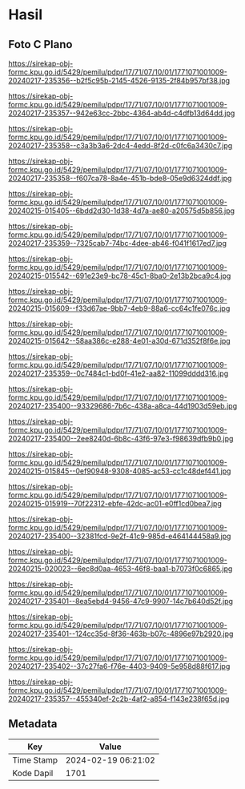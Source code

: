 # Hasil

## Foto C Plano

https://sirekap-obj-formc.kpu.go.id/5429/pemilu/pdpr/17/71/07/10/01/1771071001009-20240217-235356--b2f5c95b-2145-4526-9135-2f84b957bf38.jpg

https://sirekap-obj-formc.kpu.go.id/5429/pemilu/pdpr/17/71/07/10/01/1771071001009-20240217-235357--942e63cc-2bbc-4364-ab4d-c4dfb13d64dd.jpg

https://sirekap-obj-formc.kpu.go.id/5429/pemilu/pdpr/17/71/07/10/01/1771071001009-20240217-235358--c3a3b3a6-2dc4-4edd-8f2d-c0fc6a3430c7.jpg

https://sirekap-obj-formc.kpu.go.id/5429/pemilu/pdpr/17/71/07/10/01/1771071001009-20240217-235358--f607ca78-8a4e-451b-bde8-05e9d6324ddf.jpg

https://sirekap-obj-formc.kpu.go.id/5429/pemilu/pdpr/17/71/07/10/01/1771071001009-20240215-015405--6bdd2d30-1d38-4d7a-ae80-a20575d5b856.jpg

https://sirekap-obj-formc.kpu.go.id/5429/pemilu/pdpr/17/71/07/10/01/1771071001009-20240217-235359--7325cab7-74bc-4dee-ab46-f041f1617ed7.jpg

https://sirekap-obj-formc.kpu.go.id/5429/pemilu/pdpr/17/71/07/10/01/1771071001009-20240215-015542--691e23e9-bc78-45c1-8ba0-2e13b2bca9c4.jpg

https://sirekap-obj-formc.kpu.go.id/5429/pemilu/pdpr/17/71/07/10/01/1771071001009-20240215-015609--f33d67ae-9bb7-4eb9-88a6-cc64c1fe076c.jpg

https://sirekap-obj-formc.kpu.go.id/5429/pemilu/pdpr/17/71/07/10/01/1771071001009-20240215-015642--58aa386c-e288-4e01-a30d-671d352f8f6e.jpg

https://sirekap-obj-formc.kpu.go.id/5429/pemilu/pdpr/17/71/07/10/01/1771071001009-20240217-235359--0c7484c1-bd0f-41e2-aa82-11099dddd316.jpg

https://sirekap-obj-formc.kpu.go.id/5429/pemilu/pdpr/17/71/07/10/01/1771071001009-20240217-235400--93329686-7b6c-438a-a8ca-44d1903d59eb.jpg

https://sirekap-obj-formc.kpu.go.id/5429/pemilu/pdpr/17/71/07/10/01/1771071001009-20240217-235400--2ee8240d-6b8c-43f6-97e3-f98639dfb9b0.jpg

https://sirekap-obj-formc.kpu.go.id/5429/pemilu/pdpr/17/71/07/10/01/1771071001009-20240215-015845--0ef90948-9308-4085-ac53-cc1c48def441.jpg

https://sirekap-obj-formc.kpu.go.id/5429/pemilu/pdpr/17/71/07/10/01/1771071001009-20240215-015919--70f22312-ebfe-42dc-ac01-e0ff1cd0bea7.jpg

https://sirekap-obj-formc.kpu.go.id/5429/pemilu/pdpr/17/71/07/10/01/1771071001009-20240217-235400--32381fcd-9e2f-41c9-985d-e464144458a9.jpg

https://sirekap-obj-formc.kpu.go.id/5429/pemilu/pdpr/17/71/07/10/01/1771071001009-20240215-020023--6ec8d0aa-4653-46f8-baa1-b7073f0c6865.jpg

https://sirekap-obj-formc.kpu.go.id/5429/pemilu/pdpr/17/71/07/10/01/1771071001009-20240217-235401--8ea5ebd4-9456-47c9-9907-14c7b640d52f.jpg

https://sirekap-obj-formc.kpu.go.id/5429/pemilu/pdpr/17/71/07/10/01/1771071001009-20240217-235401--124cc35d-8f36-463b-b07c-4896e97b2920.jpg

https://sirekap-obj-formc.kpu.go.id/5429/pemilu/pdpr/17/71/07/10/01/1771071001009-20240217-235402--37c27fa6-f76e-4403-9409-5e958d88f617.jpg

https://sirekap-obj-formc.kpu.go.id/5429/pemilu/pdpr/17/71/07/10/01/1771071001009-20240217-235357--455340ef-2c2b-4af2-a854-f143e238f65d.jpg


## Metadata

| Key        | Value               |
| ---------- | ------------------- |
| Time Stamp | 2024-02-19 06:21:02 |
| Kode Dapil | 1701                |



